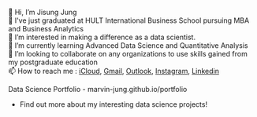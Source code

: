 👋 Hi, I’m Jisung Jung <br>
🏫 I've just graduated at HULT International Business School pursuing MBA and Business Analytics <br>
👀 I’m interested in making a difference as a data scientist. <br>
🌱 I’m currently learning Advanced Data Science and Quantitative Analysis <br>
💞️ I’m looking to collaborate on any organizations to use skills gained from my postgraduate education <br>
📫 How to reach me : [iCloud](mailto:jisung.jung@me.com), [Gmail](mailto:withsee@gmail.com), [Outlook](mailto:jjung2019@student.hult.edu), [Instagram](https://www.instagram.com/annagale), [Linkedin](https://www.linkedin.com/in/mrvnjung) <br>

Data Science Portfolio - marvin-jung.github.io/portfolio
- Find out more about my interesting data science projects!
